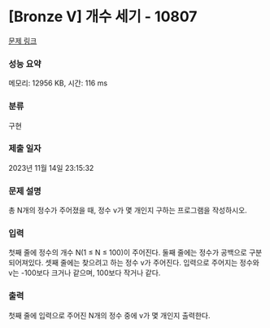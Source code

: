 # [Bronze V] 개수 세기 - 10807 

[문제 링크](https://www.acmicpc.net/problem/10807) 

### 성능 요약

메모리: 12956 KB, 시간: 116 ms

### 분류

구현

### 제출 일자

2023년 11월 14일 23:15:32

### 문제 설명

<p>총 N개의 정수가 주어졌을 때, 정수 v가 몇 개인지 구하는 프로그램을 작성하시오.</p>

### 입력 

 <p>첫째 줄에 정수의 개수 N(1 ≤ N ≤ 100)이 주어진다. 둘째 줄에는 정수가 공백으로 구분되어져있다. 셋째 줄에는 찾으려고 하는 정수 v가 주어진다. 입력으로 주어지는 정수와 v는 -100보다 크거나 같으며, 100보다 작거나 같다.</p>

### 출력 

 <p>첫째 줄에 입력으로 주어진 N개의 정수 중에 v가 몇 개인지 출력한다.</p>

